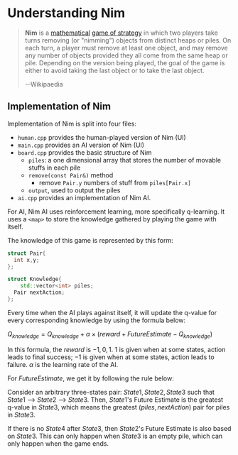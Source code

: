 # Understanding Nim

> **Nim** is a [mathematical](https://en.wikipedia.org/wiki/Mathematical_game) [game of strategy](https://en.wikipedia.org/wiki/Game_of_strategy) in which two players take turns removing (or "nimming") objects from distinct heaps or piles. On each turn, a player must remove at least one object, and may remove any number of objects provided they all come from the same heap or pile. Depending on the version being played, the goal of the game is either to avoid taking the last object or to take the last object.
>
> --Wikipaedia

## Implementation of Nim

Implementation of Nim is split into four files:

- `human.cpp` provides the human-played version of Nim (UI)
- `main.cpp` provides an AI version of Nim (UI)
- `board.cpp` provides the basic structure of Nim
  - `piles`: a one dimensional array that stores the number of movable stuffs in each pile
  - `remove(const Pair&)` method
    - remove `Pair.y` numbers of stuff from `piles[Pair.x]`
  - `output`, used to output the piles
- `ai.cpp` provides an implementation of Nim AI.

For AI, Nim AI uses reinforcement learning, more specifically q-learning. It uses a `<map>` to store the knowledge gathered by playing the game with itself.

The knowledge of this game is represented by this form:

```cpp
struct Pair{
  int x,y;
};

struct Knowledge{
	std::vector<int> piles;
  Pair nextAction;
};
```

Every time when the AI plays against itself, it will update the q-value for every corresponding knowledge by using the formula below:

$Q_{knowledge} = Q_{knowledge} + \alpha \times (reward + FutureEstimate - Q_{knowledge})$

In this formula, the $reward$ is $-1, 0, 1$. $1$ is given when at some states,  action leads to final success; $-1$ is given when at some states, action leads to failure. $\alpha$ is the learning rate of the AI.

For $FutureEstimate$, we get it by following the rule below:

Consider an arbitrary three-states pair: $State1, State2, State3$ such that $State1$ --> $State2$ --> $State3$. Then, $State1$'s Future Estimate is the greatest q-value in $State3$, which means the greatest $(piles, nextAction)$ pair for piles in $State3$.

If there is no $State4$ after $State3$, then $State2$'s Future Estimate is also based on $State3$. This can only happen when $State3$ is an empty pile, which can only happen when the game ends.

